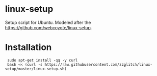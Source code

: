 linux-setup
===========

Setup script for Ubuntu.  Modeled after the https://github.com/webcoyote/linux-setup.

Installation
============

     sudo apt-get install -qq -y curl
     bash << (curl -s https://raw.githubusercontent.com/zzglitch/linux-setup/master/linux-setup.sh)




